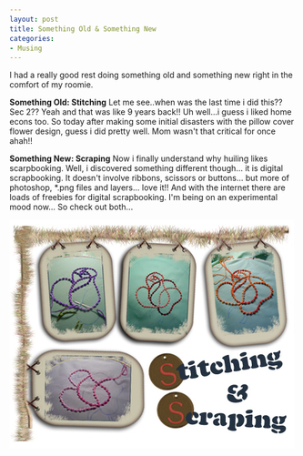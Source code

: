 ```yaml
---
layout: post
title: Something Old & Something New
categories:
- Musing
---
```



I had a really good rest doing something old and something new right in the comfort of my roomie.

**Something Old: Stitching** Let me see..when was the last time i did this?? Sec 2?? Yeah and that was like 9 years back!! Uh well...i guess i liked home econs too. So today after making some initial disasters with the pillow cover flower design, guess i did pretty well. Mom wasn't that critical for once ahah!!

**Something New: Scraping** Now i finally understand why huiling likes scarpbooking. Well, i discovered something different though... it is digital scrapbooking. It doesn't involve ribbons, scissors or buttons... but more of photoshop, \*.png files and layers... love it!! And with the internet there are loads of freebies for digital scrapbooking. I'm being on an experimental mood now... So check out both...

![](/img/ss1.jpg)
